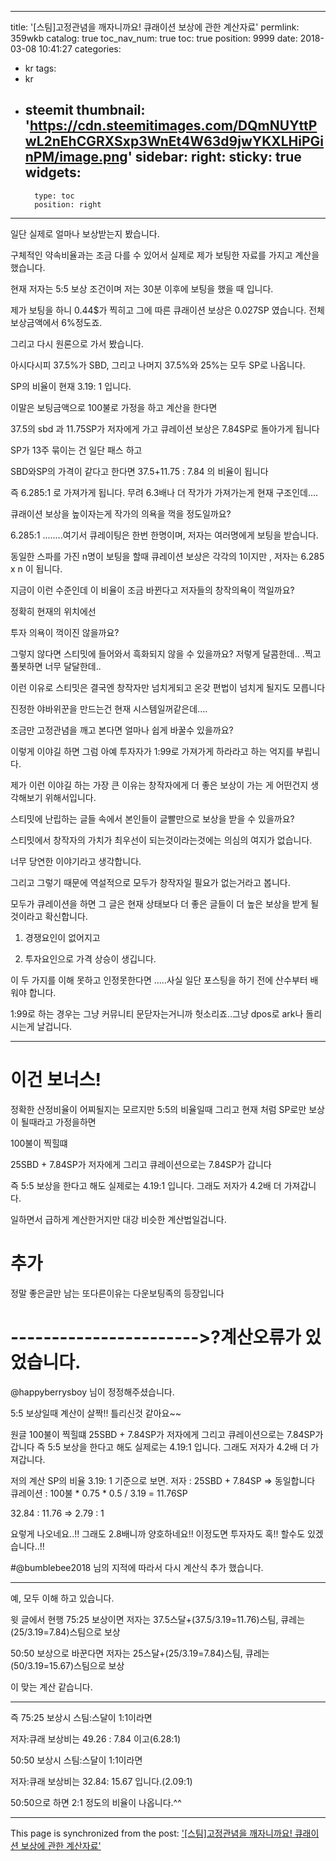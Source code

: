 
---
title: '[스팀]고정관념을 깨자니까요! 큐래이션 보상에 관한 계산자료'
permlink: 359wkb
catalog: true
toc_nav_num: true
toc: true
position: 9999
date: 2018-03-08 10:41:27
categories:
- kr
tags:
- kr
- steemit
thumbnail: 'https://cdn.steemitimages.com/DQmNUYttPwL2nEhCGRXSxp3WnEt4W63d9jwYKXLHiPGinPM/image.png'
sidebar:
    right:
        sticky: true
widgets:
    -
        type: toc
        position: right
---


일단 실제로 얼마나 보상받는지 봤습니다.

구체적인 약속비율과는 조금 다를 수 있어서 실제로 제가 보팅한 자료를 가지고 계산을 했습니다.

현재 저자는 5:5 보상 조건이며 저는 30분 이후에 보팅을 했을 때 입니다.

제가 보팅을 하니 0.44$가 찍히고 그에 따른 큐래이션 보상은 0.027SP 였습니다. 전체 보상금액에서 6%정도죠.



그리고 다시 원론으로 가서 봤습니다.

아시다시피 37.5%가 SBD, 그리고 나머지 37.5%와 25%는 모두 SP로 나옵니다.

SP의 비율이 현재 3.19: 1 입니다.

이말은 보팅금액으로 100불로 가정을 하고 계산을 한다면

37.5의 sbd 과 11.75SP가 저자에게 가고  큐레이션 보상은 7.84SP로 돌아가게 됩니다

SP가 13주 묶이는 건 일단 패스 하고

SBD와SP의 가격이 같다고 한다면 37.5+11.75 : 7.84 의 비율이 됩니다

즉 6.285:1 로 가져가게 됩니다. 무려 6.3배나 더 작가가 가져가는게 현재 구조인데....

큐래이션 보상을 높이자는게 작가의 의욕을 꺽을 정도일까요?

6.285:1 ........여기서 큐레이팅은 한번 한명이며, 저자는 여러명에게 보팅을 받습니다.

동일한 스파를 가진 n명이 보팅을 할때  큐레이션 보상은 각각의 1이지만 , 저자는 6.285 x n 이 됩니다.

지금이 이런 수준인데 이 비율이 조금 바뀐다고 저자들의 창작의욕이 꺽일까요?

정확히 현재의 위치에선  

투자 의욕이 꺽이진 않을까요?

그렇지 않다면 스티밋에 들어와서 흑화되지 않을 수 있을까요? 저렇게 달콤한데..  .찍고 풀봇하면 너무 달달한데..

이런 이유로 스티밋은 결국엔 창작자만 넘치게되고 온갖 편법이 넘치게 될지도 모릅니다

진정한 야바위꾼을 만드는건 현재 시스템일꺼같은데....

조금만 고정관념을 깨고 본다면 얼마나 쉽게 바꿀수 있을까요?



이렇게 이야길 하면 그럼 아예 투자자가 1:99로 가져가게 하라라고 하는 억지를 부립니다.

제가 이런 이야길 하는 가장 큰 이유는 창작자에게 더 좋은 보상이 가는 게 어떤건지 생각해보기 위해서입니다.

스티밋에 난립하는 글들 속에서 본인들이  글빨만으로 보상을 받을 수 있을까요?


스티밋에서 창작자의 가치가 최우선이 되는것이라는것에는 의심의 여지가 없습니다. 

너무 당연한 이야기라고 생각합니다.

그리고 그렇기 때문에 역설적으로 모두가 창작자일 필요가 없는거라고 봅니다.

모두가 큐레이션을 하면 그 글은 현재 상태보다 더 좋은 글들이 더 높은 보상을 받게 될것이라고 확신합니다.

1. 경쟁요인이 없어지고

2. 투자요인으로 가격 상승이 생깁니다.

이 두 가지를 이해 못하고 인정못한다면 .....사실 일단 포스팅을 하기 전에 산수부터 배워야 합니다.

1:99로 하는 경우는 그냥 커뮤니티 문닫자는거니까 헛소리죠..그냥 dpos로 ark나 돌리시는게 날겁니다.

-------------------------------------------------------------------------------------------------------------------------------------------------

# 이건 보너스!

정확한 산정비율이 어찌될지는 모르지만 5:5의 비율일때 그리고 현재 처럼 SP로만 보상이 될때라고 가정을하면

100불이 찍힐떄

25SBD + 7.84SP가 저자에게 그리고 큐레이션으로는 7.84SP가 갑니다 

즉 5:5 보상을 한다고 해도 실제로는 4.19:1 입니다. 그래도 저자가 4.2배 더 가져갑니다.

일하면서 급하게 계산한거지만 대강 비슷한 계산법일겁니다.

# 추가
정말 좋은글만  남는 또다른이유는 다운보팅족의 등장입니다


# ----------------------->?계산오류가 있었습니다.

@happyberrysboy 님이 정정해주셨습니다.

5:5 보상일때 계산이 살짝!! 틀리신것 같아요~~

원글
100불이 찍힐떄
25SBD + 7.84SP가 저자에게 그리고 큐레이션으로는 7.84SP가 갑니다
즉 5:5 보상을 한다고 해도 실제로는 4.19:1 입니다. 그래도 저자가 4.2배 더 가져갑니다.

저의 계산
SP의 비율 3.19: 1 기준으로 보면.
저자 : 25SBD + 7.84SP => 동일합니다
큐레이션 : 100불 * 0.75 * 0.5 / 3.19 = 11.76SP

32.84 : 11.76 => 2.79 : 1

요렇게 나오네요..!! 그래도 2.8배니까 양호하네요!!
이정도면 투자자도 혹!! 할수도 있겠습니다..!!



#@bumblebee2018 님의 지적에 따라서 다시 계산식 추가 했습니다.


----------------------------------------
예, 모두 이해 하고 있습니다.

윗 글에서 현행 75:25 보상이면 저자는 37.5스달+(37.5/3.19=11.76)스팀, 큐레는 (25/3.19=7.84)스팀으로 보상

50:50 보상으로 바꾼다면 저자는 25스달+(25/3.19=7.84)스팀, 큐레는 (50/3.19=15.67)스팀으로 보상

이 맞는 계산 같습니다.

----------------------------------------
즉 75:25 보상시 스팀:스달이 1:1이라면

저자:큐래 보상비는 49.26 : 7.84 이고(6.28:1)

50:50 보상시 스팀:스달이 1:1이라면

저자:큐래 보상비는 32.84: 15.67 입니다.(2.09:1)

50:50으로 하면 2:1 정도의 비율이 나옵니다.^^

- - -

This page is synchronized from the post: ['[스팀]고정관념을 깨자니까요! 큐래이션 보상에 관한 계산자료'](https://steemit.com/@virus707/359wkb)
